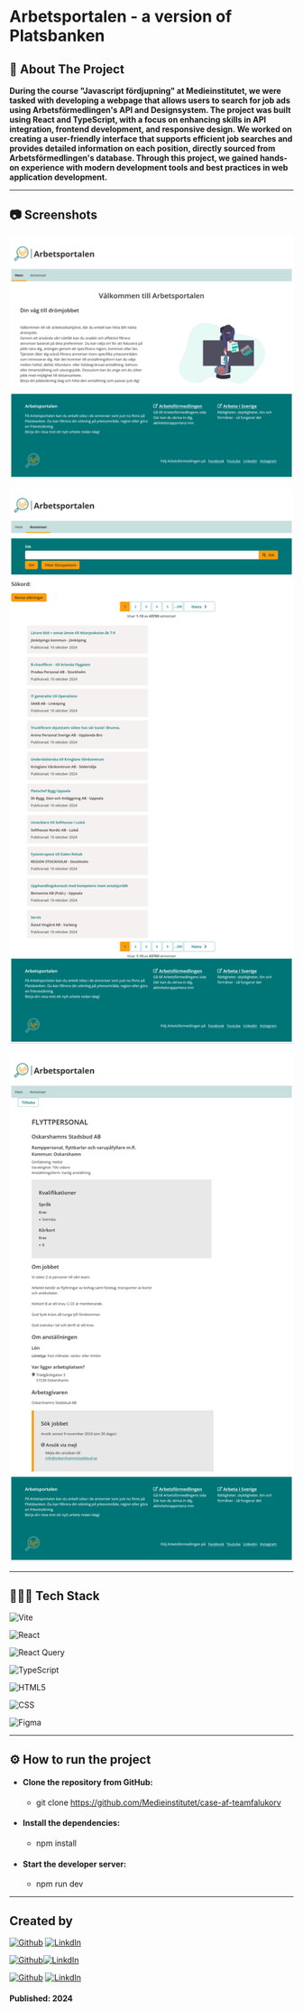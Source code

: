 # Arbetsportalen - a version of Platsbanken

## 📄 About The Project

**During the course "Javascript fördjupning" at Medieinstitutet, we were tasked with developing a webpage that allows users to search for job ads using Arbetsförmedlingen's API and Designsystem. The project was built using React and TypeScript, with a focus on enhancing skills in API integration, frontend development, and responsive design. We worked on creating a user-friendly interface that supports efficient job searches and provides detailed information on each position, directly sourced from Arbetsförmedlingen's database. Through this project, we gained hands-on experience with modern development tools and best practices in web application development.**

---

## 📷 Screenshots

![Landing page](/public/screenshots/landing-page.png)

![Ads page](/public/screenshots/ads-page.png)

![Single ad page](/public/screenshots/single-ad-page.png)

---

## 👨🏻‍💻 Tech Stack

![Vite](https://img.shields.io/badge/Vite-B73BFE?style=for-the-badge&logo=vite&logoColor=FFD62E)

![React](https://img.shields.io/badge/react-%2320232a.svg?style=for-the-badge&logo=react&logoColor=%2361DAFB)

![React Query](https://img.shields.io/badge/React_Query-FF4154?style=for-the-badge&logo=ReactQuery&logoColor=white)

![TypeScript](https://img.shields.io/badge/typescript-%23007ACC.svg?style=for-the-badge&logo=typescript&logoColor=white)

![HTML5](https://img.shields.io/badge/HTML5-E34F26?style=for-the-badge&logo=html5&logoColor=white)

![CSS](https://img.shields.io/badge/CSS3-1572B6?style=for-the-badge&logo=css3&logoColor=white)

![Figma](https://img.shields.io/badge/Figma-F24E1E?style=for-the-badge&logo=figma&logoColor=white)

---

## ⚙️ How to run the project

- #### **Clone the repository from GitHub:**

  - git clone https://github.com/Medieinstitutet/case-af-teamfalukorv

- #### **Install the dependencies:**

  - npm install

- #### **Start the developer server:**
  - npm run dev

---

## Created by

[![Github](https://img.shields.io/badge/Anna%20Karlsen-100000?style=for-the-badge&logo=github&logoColor=white)](https://github.com/annkar73) [![LinkdIn](https://img.shields.io/badge/Anna%20Karlsen-0077B5?style=for-the-badge&logo=linkedin&logoColor=white)](https://www.linkedin.com/in/annakarlsen/)

[![Github](https://img.shields.io/badge/Jari%20Leminaho-100000?style=for-the-badge&logo=github&logoColor=white)](https://github.com/JariPii)[![LinkdIn](https://img.shields.io/badge/Jari%20Leminaho-0077B5?style=for-the-badge&logo=linkedin&logoColor=white)](https://www.linkedin.com/in/jari-leminaho-229726224/)

[![Github](https://img.shields.io/badge/Rebecka%20Göthlin-100000?style=for-the-badge&logo=github&logoColor=white)](https://github.com/RebeckaGothlin) [![LinkdIn](https://img.shields.io/badge/Rebecka%20Göthlin-0077B5?style=for-the-badge&logo=linkedin&logoColor=white)](https://www.linkedin.com/in/rebecka-g%C3%B6thlin-963037280/)

#### Published: 2024
